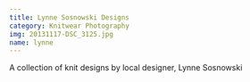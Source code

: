 ```yaml
---
title: Lynne Sosnowski Designs
category: Knitwear Photography
img: 20131117-DSC_3125.jpg
name: lynne
---
```

A collection of knit designs by local designer, Lynne Sosnowski